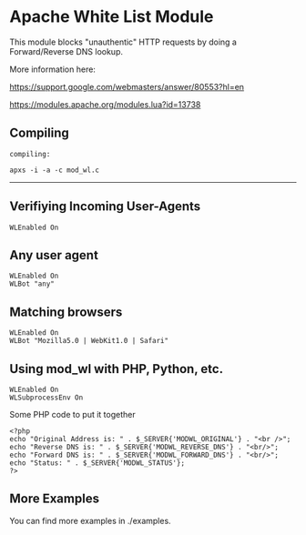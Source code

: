Apache White List Module
===================================================

This module blocks "unauthentic" HTTP requests by doing
a Forward/Reverse DNS lookup.

More information here:

https://support.google.com/webmasters/answer/80553?hl=en

https://modules.apache.org/modules.lua?id=13738


Compiling
------------------------------------

	compiling:

	apxs -i -a -c mod_wl.c

------------------------------------

Verifiying Incoming User-Agents
------------------------------------

	WLEnabled On


Any user agent
-----------------

	WLEnabled On
	WLBot "any"

Matching browsers
------------------

	WLEnabled On
	WLBot "Mozilla5.0 | WebKit1.0 | Safari"

Using mod_wl with PHP, Python, etc.
-----------------------------------

	WLEnabled On
	WLSubprocessEnv On

Some PHP code to put it together
```
<?php
echo "Original Address is: " . $_SERVER{'MODWL_ORIGINAL'} . "<br />";
echo "Reverse DNS is: " . $_SERVER{'MODWL_REVERSE_DNS'} . "<br/>";
echo "Forward DNS is: " . $_SERVER{'MODWL_FORWARD_DNS'} . "<br/>";
echo "Status: " . $_SERVER{'MODWL_STATUS'};
?>
```


More Examples
------------------
You can find more examples in ./examples. 
